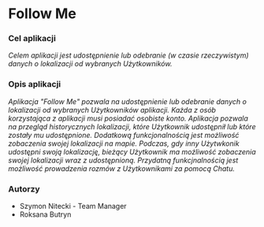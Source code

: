 # Follow Me #

### Cel aplikacji ###
*Celem aplikacji jest udostępnienie lub odebranie (w czasie rzeczywistym) danych o lokalizacji od wybranych Użytkowników.* 

### Opis aplikacji ###
*Aplikacja "Follow Me" pozwala na udostępnienie lub odebranie danych o lokalizacji od wybranych Użytkowników aplikacji. Każda z osób korzystająca z aplikacji musi posiadać osobiste konto. Aplikacja pozwala na przegląd historycznych lokalizacji, które Użytkownik udostępnił lub które zostały mu udostępnione. Dodatkową funkcjonalnością jest możliwość zobaczenia swojej lokalizacji na mapie. Podczas, gdy inny Użytwkonik udostępni swoją lokalizację, bieżący Użytkownik ma możliwość zobaczenia swojej lokalizacji wraz z udostępnioną. Przydatną funkcjnalnością jest możliwość prowadzenia rozmów z Użytkownikami za pomocą Chatu.*

### Autorzy ###
* Szymon Nitecki - Team Manager 
* Roksana Butryn
